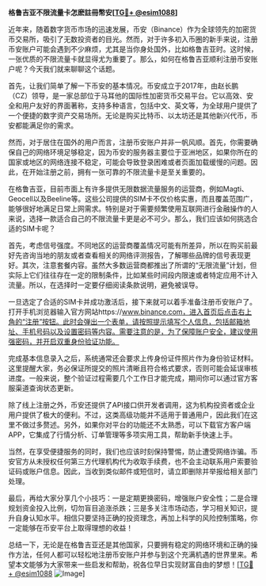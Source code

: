 **格鲁吉亚不限流量卡怎麽註冊幣安[[TG💪+ @esim1088](https://t.me/s/esim1088)]**

近年来，随着数字货币市场的迅速发展，币安（Binance）作为全球领先的加密货币交易所，吸引了无数投资者的目光。然而，对于许多初入币圈的新手来说，注册币安账户可能会遇到不少麻烦，尤其是当你身处国外，比如格鲁吉亚时。这时候，一张优质的不限流量卡就显得尤为重要了。那么，如何在格鲁吉亚顺利注册币安账户呢？今天我们就来聊聊这个话题。

首先，让我们简单了解一下币安的基本情况。币安成立于2017年，由赵长鹏（CZ）领导，是一家总部位于马耳他的国际性加密货币交易平台。它以高效、安全和用户友好的界面著称，支持多种语言，包括中文、英文等，为全球用户提供了一个便捷的数字资产交易场所。无论是购买比特币、以太坊还是其他新兴代币，币安都能满足你的需求。

然而，对于居住在国外的用户而言，注册币安账户并非一帆风顺。首先，你需要确保自己的网络环境足够稳定，因为币安的服务器主要位于亚洲地区，如果你所在的国家或地区的网络连接不稳定，可能会导致登录困难或者页面加载缓慢的问题。因此，在开始注册之前，拥有一张可靠的不限流量卡是至关重要的。

在格鲁吉亚，目前市面上有许多提供无限数据流量服务的运营商，例如Magti、Geocell以及Beeline等。这些公司提供的SIM卡不仅价格实惠，而且覆盖范围广，能够很好地满足日常上网需求。特别是对于需要频繁使用互联网进行金融操作的人来说，选择一款适合自己的不限流量卡更是必不可少。那么，我们应该如何挑选合适的SIM卡呢？

首先，考虑信号强度。不同地区的运营商覆盖情况可能有所差异，所以在购买前最好先咨询当地的朋友或者查看相关的网络评测报告，了解哪些品牌的信号表现更好。其次，注意套餐内容。虽然大多数运营商都推出了所谓的“无限流量”计划，但实际上它们往往存在一定的限制条件，比如某些时间段内限速或者特定应用不计入流量。所以，在选择时一定要仔细阅读条款说明，避免被误导。

一旦选定了合适的SIM卡并成功激活后，接下来就可以着手准备注册币安账户了。打开手机浏览器输入官方网站https://www.binance.com，进入首页后点击右上角的“注册”按钮。此时会弹出一个表单，请按照提示填写个人信息，包括邮箱地址、手机号码以及设置密码等内容。需要注意的是，为了保障账户安全，建议使用强密码，并开启双重身份验证功能。

完成基本信息录入之后，系统通常还会要求上传身份证件照片作为身份验证材料。这里提醒大家，务必保证所提交的照片清晰且符合格式要求，否则可能会延误审核进度。一般来说，整个验证过程需要几个工作日才能完成，期间你可以通过官方客服渠道查询状态更新。

除了线上注册之外，币安还提供了API接口供开发者调用，这为机构投资者或企业用户提供了极大的便利。不过，这类高级功能并不适用于普通用户，因此我们在这里不做过多赘述。另外，如果你对平台的功能还不太熟悉，可以下载官方客户端APP，它集成了行情分析、订单管理等多项实用工具，帮助新手快速上手。

当然，在享受便捷服务的同时，我们也应该时刻保持警惕，防止遭受网络诈骗。币安官方从未授权任何第三方代理机构代为收取手续费，也不会主动联系用户索要验证码或账户信息。因此，当收到类似邮件或短信时，请立即删除并举报给相关部门处理。

最后，再给大家分享几个小技巧：一是定期更换密码，增强账户安全性；二是合理规划资金投入比例，切勿盲目追涨杀跌；三是多关注市场动态，学习相关知识，提升自身认知水平。相信只要坚持正确的投资理念，再加上科学的风险控制策略，你一定能够在币安平台上取得理想的收益！

总结一下，无论是在格鲁吉亚还是其他国家，只要拥有稳定的网络环境和正确的操作方法，任何人都可以轻松地注册币安账户并参与到这个充满机遇的世界里来。希望本文能够为大家带来一些启发和帮助，祝各位早日实现财富自由的梦想！[[TG💪+ @esim1088](https://t.me/s/esim1088) ![Image](https://i.postimg.cc/4NQfJmqS/Snipaste-2025-05-13-00-14-12.png)]